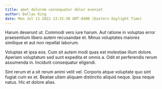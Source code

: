 ```yaml
---
title: amet dolorem consequatur dolor eveniet
author: Dallas King
date: Mon Jul 11 2022 13:25:38 GMT-0400 (Eastern Daylight Time)
---
```

Harum deserunt ut. Commodi vero iure harum. Aut ratione in voluptas error praesentium libero autem recusandae et. Minus voluptates maiores similique et aut non repellat laborum.

 Voluptas et ipsa eos. Cum sit autem modi quas est molestiae illum dolore. Aperiam voluptatum sed sunt expedita et omnis a. Odit et perferendis rerum assumenda in. Incidunt consequatur eligendi.

 Sint rerum et a sit rerum animi velit vel. Corporis atque voluptate quo sint fugiat cum ex et. Beatae ullam aliquam distinctio aliquid neque. Ipsa neque natus. Hic et dolore alias.